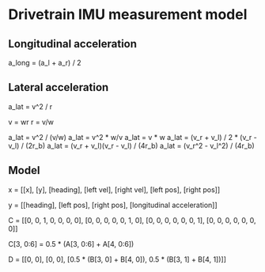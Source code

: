 # Drivetrain IMU measurement model

## Longitudinal acceleration

a_long = (a_l + a_r) / 2

## Lateral acceleration

a_lat = v^2 / r

v = wr
r = v/w

a_lat = v^2 / (v/w)
a_lat = v^2 * w/v
a_lat = v * w
a_lat = (v_r + v_l) / 2 * (v_r - v_l) / (2r_b)
a_lat = (v_r + v_l)(v_r - v_l) / (4r_b)
a_lat = (v_r^2 - v_l^2) / (4r_b)

## Model

x = [[x],
     [y],
     [heading],
     [left vel],
     [right vel],
     [left pos],
     [right pos]]

y = [[heading],
     [left pos],
     [right pos],
     [longitudinal acceleration]]

C = [[0, 0, 1, 0, 0, 0, 0],
     [0, 0, 0, 0, 0, 1, 0],
     [0, 0, 0, 0, 0, 0, 1],
     [0, 0, 0, 0, 0, 0, 0]]

C[3, 0:6] = 0.5 * (A[3, 0:6] + A[4, 0:6])

D = [[0, 0],
     [0, 0],
     [0.5 * (B[3, 0] + B[4, 0]), 0.5 * (B[3, 1] + B[4, 1])]]
